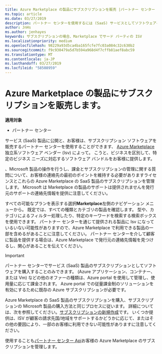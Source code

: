 ```yaml
---
title: Azure Marketplace の製品にサブスクリプションを販売 |パートナー センター
ms.topic: article
ms.date: 03/27/2019
description: パートナー センターを使用するには (SaaS) サービスとしてソフトウェアへのサブスクリプションを顧客に販売する製品は独立系ソフトウェア ベンダー (Isv) によって、Azure Marketplace に公開します。
author: JnHs
ms.author: jenhayes
keywords: サブスクリプションの場合、Marketplace でサード パーティの ISV
ms.localizationpriority: medium
ms.openlocfilehash: 98229a93d5ca4ba165fcfe7fc03a084c32c630b2
ms.sourcegitcommit: f9c930479a5d7b594a968d4f7cffb81aef8abc59
ms.translationtype: MT
ms.contentlocale: ja-JP
ms.lasthandoff: 03/27/2019
ms.locfileid: "58508959"
---
```

# <a name="sell-subscriptions-to-azure-marketplace-products"></a>Azure Marketplace の製品にサブスクリプションを販売します。

**適用対象**

-  パートナー センター


サービス (SaaS) 製品に公開と、お客様は、サブスクリプション ソフトウェアを販売するパートナー センターを使用することができます、 [Azure Marketplace](https://azuremarketplace.microsoft.com/marketplace)独立系ソフトウェア ベンダー (Isv) によって。 こうと、ビジネスを区別して、特定のビジネス ニーズに対応するソフトウェア バンドルをお客様に提供します。 

、Microsoft 製品の操作を行うし、課金とサブスクリプションの管理に関する質問について、お客様の連絡先の最初のポイントを維持する必要がありますライセンスとこれらの Azure Marketplace の SaaS 製品のサブスクリプションを管理します。 Microsoft は Marketplace の製品のサポートは提供されませんを発行元のサポートの連絡先情報を提供に注意してください。

すべての可能なプランを表示する選択**Marketplace**左側のナビゲーション メニューから。 既定では、すべての種類とカテゴリの製品を確認します。 型や、カテゴリによるフィルター処理したり、特定のキーワードを検索する検索ボックスを使用できます。 パートナー センターを通じて提供される製品に Isv になっているいない可能性がありますので、Azure Marketplace で利用できる製品の一部を含めるがあることに注意してください。 パートナー センターを介して顧客に製品を提供する場合は、Azure Marketplace で発行元の連絡先情報を見つけるし、関心があることを伝えてください。

> [!IMPORTANT]
> パートナー センターでサービス (SaaS) 製品のサブスクリプションとしてソフトウェアを購入することのみできます。 (Azure アプリケーション、コンテナー、または Vm) などの他のオファーの種類は、Azure portal を使用して管理し、使用量に応じて課金されます。 Azure portal での従量課金制のソリューションを有効にするために既存の Azure サブスクリプションが必要です。

Azure Marketplace の SaaS 製品のサブスクリプションを購入、サブスクリプションの Microsoft 製品の購入方法と同じプロセスに従います。 詳細については、次を参照してください。[サブスクリプションの新規作成](create-a-new-subscription.md)です。 いくつか提供は、ISV が顧客の請求先国/地域をサポートするかどうかに応じて、またはその他の要因により、一部のお客様に利用できない可能性がありますに注意してください。

使用することも[パートナー センター Api](https://docs.microsoft.com/en-us/partner-center/develop/)お客様の Azure Marketplace のサブスクリプションを管理します。

